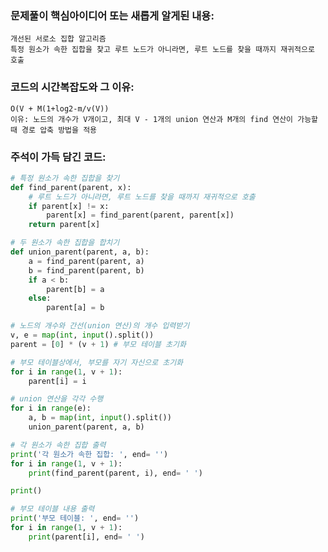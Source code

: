 ### 문제풀이 핵심아이디어 또는 새롭게 알게된 내용: 
    개선된 서로소 집합 알고리즘 
    특정 원소가 속한 집합을 찾고 루트 노드가 아니라면, 루트 노드를 찾을 때까지 재귀적으로 호출

### 코드의 시간복잡도와 그 이유:
    O(V + M(1+log2-m/v(V))
    이유: 노드의 개수가 V개이고, 최대 V - 1개의 union 연산과 M개의 find 연산이 가능할 때 경로 압축 방법을 적용
    
### 주석이 가득 담긴 코드:
```python
# 특정 원소가 속한 집합을 찾기
def find_parent(parent, x):
    # 루트 노드가 아니라면, 루트 노드를 찾을 때까지 재귀적으로 호출
    if parent[x] != x:
        parent[x] = find_parent(parent, parent[x])
    return parent[x]

# 두 원소가 속한 집합을 합치기
def union_parent(parent, a, b):
    a = find_parent(parent, a)
    b = find_parent(parent, b)
    if a < b:
        parent[b] = a
    else:
        parent[a] = b

# 노드의 개수와 간선(union 연산)의 개수 입력받기
v, e = map(int, input().split())
parent = [0] * (v + 1) # 부모 테이블 초기화

# 부모 테이블상에서, 부모를 자기 자신으로 초기화
for i in range(1, v + 1):
    parent[i] = i

# union 연산을 각각 수행
for i in range(e):
    a, b = map(int, input().split())
    union_parent(parent, a, b)

# 각 원소가 속한 집합 출력
print('각 원소가 속한 집합: ', end= '')
for i in range(1, v + 1):
    print(find_parent(parent, i), end= ' ')

print()

# 부모 테이블 내용 출력
print('부모 테이블: ', end= '')
for i in range(1, v + 1):
    print(parent[i], end= ' ')

```

